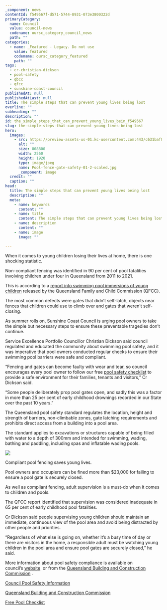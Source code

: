 ```yaml
---
_component: news
contentId: f549567f-d571-5744-8931-073e3800322d
primaryCategory:
  name: Council
  value: council-news
  codename: oursc_category_council_news
  path: ""
categories:
  - name: _Featured - Legacy. Do not use
    value: featured
    codename: oursc_category_featured
    path: ""
tags:
  - cr-christian-dickson
  - pool-safety
  - qbcc
  - qfcc
  - sunshine-coast-council
publishedAt: null
publishedAtLast: null
title: The simple steps that can prevent young lives being lost
overline: ""
subheading: ""
description: ""
id: the_simple_steps_that_can_prevent_young_lives_bein_f549567
slug: the-simple-steps-that-can-prevent-young-lives-being-lost
hero:
  images:
    - src: https://preview-assets-us-01.kc-usercontent.com:443/c631baf8-1b46-001f-580c-d0001b68b4a8/6d1848d0-bc86-4867-bc9d-41f5fc64c2f2/Pool-fence-gate-safety-01-2-scaled.jpg
      alt: ""
      size: 808800
      width: 2560
      height: 1920
      type: image/jpeg
      name: Pool-fence-gate-safety-01-2-scaled.jpg
      _component: image
  credit: ""
  caption: ""
head:
  title: The simple steps that can prevent young lives being lost
  description: ""
  meta:
    - name: keywords
      content: ""
    - name: title
      content: The simple steps that can prevent young lives being lost
    - name: description
      content: ""
    - name: image
      image: ""

---
```

When it comes to young children losing their lives at home, there is one shocking statistic.

Non-compliant fencing was identified in 90 per cent of pool fatalities involving children under four in Queensland from 2011 to 2021.

This is according to a [report into swimming pool immersions of young children](https://www.qfcc.qld.gov.au/sites/default/files/2022-08/Safer%20Pathways%20Through%20Childhood%20-%20Action%20Plan%202022-23.PDF)
&#x20;released by the Queensland Family and Child Commission (QFCC).

The most common defects were gates that didn’t self-latch, objects near fences that children could use to climb over and gates that weren’t self-closing.

As summer rolls on, Sunshine Coast Council is urging pool owners to take the simple but necessary steps to ensure these preventable tragedies don’t continue.

Service Excellence Portfolio Councillor Christian Dickson said council regulated and educated the community about swimming pool safety, and it was imperative that pool owners conducted regular checks to ensure their swimming pool barriers were safe and compliant.

“Fencing and gates can become faulty with wear and tear, so council encourages every pool owner to follow our free [pool safety checklist](https://publicdocs.scc.qld.gov.au/hpecmwebdrawer/RecordHtml/679204)
&#x20;to provide a safe environment for their families, tenants and visitors,” Cr Dickson said.

“Some people deliberately prop pool gates open, and sadly this was a factor in more than 25 per cent of early childhood drownings recorded in our State over the past 10 years.”

The Queensland pool safety standard regulates the location, height and strength of barriers, non-climbable zones, gate latching requirements and prohibits direct access from a building into a pool area.

The standard applies to excavations or structures capable of being filled with water to a depth of 300mm and intended for swimming, wading, bathing and paddling, including spas and inflatable wading pools.

![](https://preview-assets-us-01.kc-usercontent.com:443/c631baf8-1b46-001f-580c-d0001b68b4a8/af04619c-aa65-4733-89de-f3b161238eb0/Pool-fence-gate-safety-04-3-1024x741.jpg)

Compliant pool fencing saves young lives.

Pool owners and occupiers can be fined more than $23,000 for failing to ensure a pool gate is securely closed.

As well as compliant fencing, adult supervision is a must-do when it comes to children and pools.

The QFCC report identified that supervision was considered inadequate in 65 per cent of early childhood pool fatalities.

Cr Dickson said people supervising young children should maintain an immediate, continuous view of the pool area and avoid being distracted by other people and priorities.

“Regardless of what else is going on, whether it’s a busy time of day or there are visitors in the home, a responsible adult must be watching young children in the pool area and ensure pool gates are securely closed,” he said.

More information about pool safety compliance is available on council’s [website](https://www.sunshinecoast.qld.gov.au/Development/Building-and-Plumbing/Swimming-Pools)
 or from the [Queensland Building and Construction Commission](http://www.qbcc.qld.gov.au/home-building-owners/pool-safety/overview)
.

[Council Pool Safety Information](https://www.sunshinecoast.qld.gov.au/Development/Building-and-Plumbing/Swimming-Pools)


[Queensland Building and Construction Commission](http://www.qbcc.qld.gov.au/home-building-owners/pool-safety/overview)


[Free Pool Checklist](https://publicdocs.scc.qld.gov.au/hpecmwebdrawer/RecordHtml/679204)
